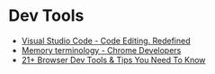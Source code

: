 # Dev Tools

- [Visual Studio Code - Code Editing. Redefined](https://code.visualstudio.com/)
- [Memory terminology - Chrome Developers](https://developer.chrome.com/docs/devtools/memory-problems/memory-101/)
- [21+ Browser Dev Tools & Tips You Need To Know](https://www.youtube.com/watch?v=TcTSqhpm80Y)